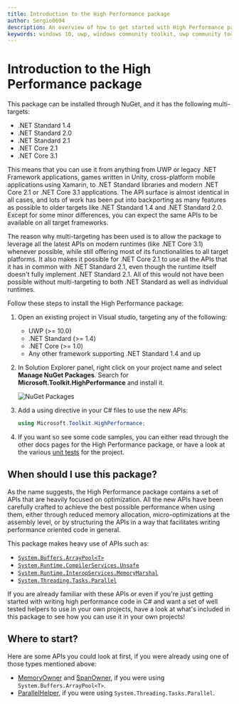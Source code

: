 ```yaml
---
title: Introduction to the High Performance package
author: Sergio0694
description: An overview of how to get started with High Performance package and to the APIs it contains
keywords: windows 10, uwp, windows community toolkit, uwp community toolkit, uwp toolkit, get started, visual studio, high performance, net core, net standard
---
```


# Introduction to the High Performance package

This package can be installed through NuGet, and it has the following multi-targets:
- .NET Standard 1.4
- .NET Standard 2.0
- .NET Standard 2.1
- .NET Core 2.1
- .NET Core 3.1

This means that you can use it from anything from UWP or legacy .NET Framework applications, games written in Unity, cross-platform mobile applications using Xamarin, to .NET Standard libraries and modern .NET Core 2.1 or .NET Core 3.1 applications. The API surface is almost identical in all cases, and lots of work has been put into backporting as many features as possible to older targets like .NET Standard 1.4 and .NET Standard 2.0. Except for some minor differences, you can expect the same APIs to be available on all target frameworks.

The reason why multi-targeting has been used is to allow the package to leverage all the latest APIs on modern runtimes (like .NET Core 3.1) whenever possible, while still offering most of its functionalities to all target platforms. It also makes it possible for .NET Core 2.1 to use all the APIs that it has in common with .NET Standard 2.1, even though the runtime itself doesn't fully implement .NET Standard 2.1. All of this would not have been possible without multi-targeting to both .NET Standard as well as individual runtimes.

Follow these steps to install the High Performance package:

1. Open an existing project in Visual studio, targeting any of the following:
    - UWP (>= 10.0)
    - .NET Standard (>= 1.4)
    - .NET Core (>= 1.0)
    - Any other framework supporting .NET Standard 1.4 and up

2. In Solution Explorer panel, right click on your project name and select **Manage NuGet Packages**. Search for **Microsoft.Toolkit.HighPerformance** and install it.

    ![NuGet Packages](../resources/images/ManageNugetPackages.png "Manage NuGet Packages Image")

3. Add a using directive in your C# files to use the new APIs:

    ```c#
    using Microsoft.Toolkit.HighPerformance;
    ```

4. If you want so see some code samples, you can either read through the other docs pages for the High Performance package, or have a look at the various [unit tests](https://github.com/windows-toolkit/WindowsCommunityToolkit/tree/master/UnitTests/UnitTests.HighPerformance.Shared) for the project.

## When should I use this package?

As the name suggests, the High Performance package contains a set of APIs that are heavily focused on optimization. All the new APIs have been carefully crafted to achieve the best possible performance when using them, either through reduced memory allocation, micro-optimizations at the assembly level, or by structuring the APIs in a way that facilitates writing performance oriented code in general.

This package makes heavy use of APIs such as:
- [`System.Buffers.ArrayPool<T>`](https://docs.microsoft.com/en-us/dotnet/api/system.buffers.arraypool-1)
- [`System.Runtime.CompilerServices.Unsafe`](https://docs.microsoft.com/en-us/dotnet/api/system.runtime.compilerservices.unsafe)
- [`System.Runtime.InteropServices.MemoryMarshal`](https://docs.microsoft.com/en-us/dotnet/api/system.runtime.interopservices.memorymarshal)
- [`System.Threading.Tasks.Parallel`](https://docs.microsoft.com/en-us/dotnet/api/system.threading.tasks.parallel)

If you are already familiar with these APIs or even if you're just getting started with writing high performance code in C# and want a set of well tested helpers to use in your own projects, have a look at what's included in this package to see how you can use it in your own projects!

## Where to start?

Here are some APIs you could look at first, if you were already using one of those types mentioned above:
- [MemoryOwner<T>](high-performance/MemoryOwner.md) and [SpanOwner<T>](high-performance/SpanOwner.md), if you were using `System.Buffers.ArrayPool<T>`.
- [ParallelHelper](high-performance/ParallelHelper.md), if you were using `System.Threading.Tasks.Parallel`.